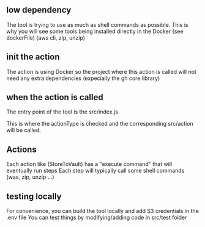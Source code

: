 ## low dependency
The tool is trying to use as much as shell commands as possible.
This is why you will see some tools being installed directly in the Docker (see dockerFile)
(aws cli, zip, unzip)

## init the action
The action is using Docker so the project where this action is called will not need any extra dependencies
(expecially the gh core library)

## when the action is called
The entry point of the tool is the src/index.js

This is where the actionType is checked and the corresponding src/action will be called.

## Actions
Each action like (StoreToVault) has a "execute command" that will eventually run steps
Each step will typically call some shell commands (was, zip, unzip ...)

## testing locally
For convenience, you can build the tool locally and add S3 credentials in the .env file
You can test things by modifying/adding code in src/test folder 
